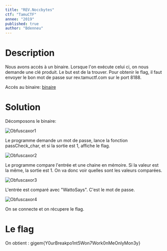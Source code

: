 ```yaml
---
title: "REV.Noccbytes"
ctf: "TamuCTF"
annee: "2019"
published: true
author: "Bdenneu"
---
```

# Description
Nous avons accés à un binaire.
Lorsque l'on exécute celui ci, on nous demande une clé produit. Le but est de la trouver. Pour obtenir le flag, il faut envoyer le bon mot de passe sur rev.tamuctf.com sur le port 8188.

Accés au binaire: [binaire](/writeup-scripts/2018-2019/TamuCTF2019/source/noccbytes)

# Solution

Décomposons le binaire:

![Obfuscaxor1](/assets/images/TamuCTF2019/tamuctf2019_noccbytes1.png)

Le programme demande un mot de passe, lance la fonction passCheck_char, et si la sortie est 1, affiche le flag.

![Obfuscaxor2](/assets/images/TamuCTF2019/tamuctf2019_noccbytes2.png)

Le programme compare l'entrée et une chaine en mémoire. Si la valeur est la même, la sortie est 1.
On va donc voir quelles sont les valeurs comparées.

![Obfuscaxor3](/assets/images/TamuCTF2019/tamuctf2019_noccbytes3.png)

L'entrée est comparé avec "WattoSays". C'est le mot de passe.

![Obfuscaxor4](/assets/images/TamuCTF2019/tamuctf2019_noccbytes4.png)

On se connecte et on récupere le flag.
 
# Le flag
On obtient : gigem{Y0urBreakpo1nt5Won7Work0nMeOnlyMon3y}
